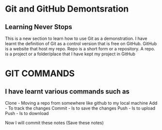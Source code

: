 # Git and GitHub Demontsration


## Learning Never Stops


This is a new section to learn how to use Git as a demonstration.
I have learnt the definition of Git as a control version that is free on GitHub.
GitHub is a website that host my repo. Repo is a short form or a repository.
A repo. is a project or a folder/place that I have kept my project in GitHub

# GIT COMMANDS


## I have learnt various commands such as


Clone - Moving a repo from somewhere like github to my local machine
Add - To track the changes
Commit - Is to save the changes
Push - Is to upload 
Push - Is to download

Now I will commit these notes (Save these notes)
